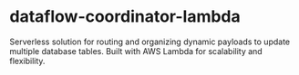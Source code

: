 # dataflow-coordinator-lambda
Serverless solution for routing and organizing dynamic payloads to update multiple database tables. Built with AWS Lambda for scalability and flexibility.
